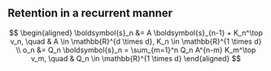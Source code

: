 ## Retention in a recurrent manner
$$
\begin{aligned}
\boldsymbol{s}_n &= A \boldsymbol{s}_{n-1} + K_n^\top v_n, \quad & A \in \mathbb{R}^{d \times d}, K_n \in \mathbb{R}^{1 \times d} \\
o_n &= Q_n \boldsymbol{s}_n = \sum_{m=1}^n Q_n A^{n-m} K_m^\top v_m, \quad & Q_n \in \mathbb{R}^{1 \times d}
\end{aligned}
$$
